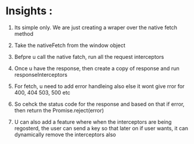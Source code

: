 

# Insights :

1. Its simple only. We are just creating a wraper over the native fetch method
2. Take the nativeFetch from the window object
3. Befpre u call the native fatch, run all the request interceptors
4. Once u have the response, then create a copy of response and run responseInterceptors
5. For fetch, u need to add error handleing also else it wont give rror for 400, 404 503, 500 etc
6. So cehck the status code for the response and based on that if error, then return the Promise.reject(error)

7. U can also add a feature where when the interceptors are being regosterd, the user can send a key so that later on if user wants, it can dynamically remove the interceptors also